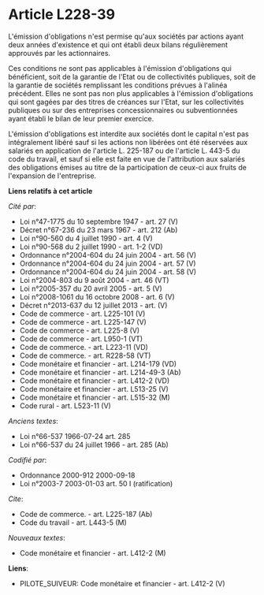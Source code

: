 # Article L228-39

L'émission d'obligations n'est permise qu'aux sociétés par actions ayant deux années d'existence et qui ont établi deux
bilans régulièrement approuvés par les actionnaires.

Ces conditions ne sont pas applicables à l'émission d'obligations qui bénéficient, soit de la garantie de l'Etat ou de
collectivités publiques, soit de la garantie de sociétés remplissant les conditions prévues à l'alinéa précédent. Elles ne
sont pas non plus applicables à l'émission d'obligations qui sont gagées par des titres de créances sur l'Etat, sur les
collectivités publiques ou sur des entreprises concessionnaires ou subventionnées ayant établi le bilan de leur premier
exercice.

L'émission d'obligations est interdite aux sociétés dont le capital n'est pas intégralement libéré sauf si les actions non
libérées ont été réservées aux salariés en application de l'article L. 225-187 ou de l'article L. 443-5 du code du travail,
et sauf si elle est faite en vue de l'attribution aux salariés des obligations émises au titre de la participation de ceux-ci
aux fruits de l'expansion de l'entreprise.

**Liens relatifs à cet article**

_Cité par_:

  - Loi n°47-1775 du 10 septembre 1947 - art. 27 (V)
  - Décret n°67-236 du 23 mars 1967 - art. 212 (Ab)
  - Loi n°90-560 du 4 juillet 1990 - art. 4 (V)
  - Loi n°90-568 du 2 juillet 1990 - art. 1-2 (VD)
  - Ordonnance n°2004-604 du 24 juin 2004 - art. 56 (V)
  - Ordonnance n°2004-604 du 24 juin 2004 - art. 57 (V)
  - Ordonnance n°2004-604 du 24 juin 2004 - art. 58 (V)
  - Loi n°2004-803 du 9 août 2004 - art. 46 (VT)
  - Loi n°2005-357 du 20 avril 2005 - art. 5 (V)
  - Loi n°2008-1061 du 16 octobre 2008 - art. 6 (V)
  - Décret n°2013-637 du 12 juillet 2013 - art. (V)
  - Code de commerce - art. L225-101 (V)
  - Code de commerce - art. L225-147 (V)
  - Code de commerce - art. L225-8 (V)
  - Code de commerce - art. L950-1 (VT)
  - Code de commerce. - art. L223-11 (VD)
  - Code de commerce. - art. R228-58 (VT)
  - Code monétaire et financier - art. L214-179 (VD)
  - Code monétaire et financier - art. L214-49-3 (Ab)
  - Code monétaire et financier - art. L412-2 (VD)
  - Code monétaire et financier - art. L513-25 (V)
  - Code monétaire et financier - art. L515-32 (M)
  - Code rural - art. L523-11 (V)

_Anciens textes_:

  - Loi n°66-537 1966-07-24 art. 285
  - Loi n°66-537 du 24 juillet 1966 - art. 285 (Ab)

_Codifié par_:

  - Ordonnance 2000-912 2000-09-18
  - Loi n°2003-7 2003-01-03 art. 50 I (ratification)

_Cite_:

  - Code de commerce. - art. L225-187 (Ab)
  - Code du travail - art. L443-5 (M)

_Nouveaux textes_:

  - Code monétaire et financier - art. L412-2 (M)

**Liens**:

  - PILOTE_SUIVEUR: Code monétaire et financier - art. L412-2 (V)
